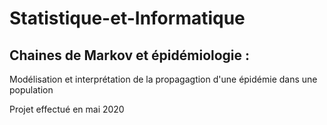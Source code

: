 # Statistique-et-Informatique
## Chaines de Markov et épidémiologie : 
Modélisation et interprétation de la propagagtion d'une épidémie dans une population

Projet effectué en mai 2020
